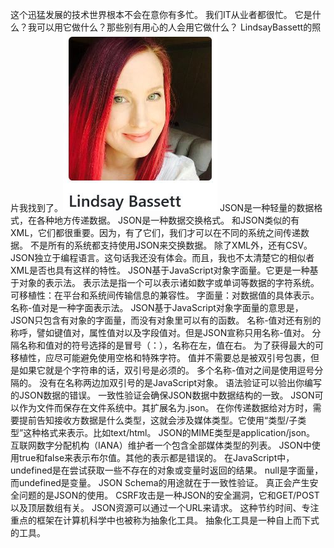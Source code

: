 这个迅猛发展的技术世界根本不会在意你有多忙。
我们IT从业者都很忙。
它是什么？我可以用它做什么？那些别有用心的人会用它做什么？
LindsayBassett的照片我找到了。![](LindsayBassett.jpg)
JSON是一种轻量的数据格式，在各种地方传递数据。
JSON是一种数据交换格式。
和JSON类似的有XML，它们都很重要。因为，有了它们，我们才可以在不同的系统之间传递数据。
不是所有的系统都支持使用JSON来交换数据。
除了XML外，还有CSV。
JSON独立于编程语言。这句话我还没有体会。而且，我也不太清楚它的相似者XML是否也具有这样的特性。
JSON基于JavaScript对象字面量。它更是一种基于对象的表示法。
表示法是指一个可以表示诸如数字或单词等数据的字符系统。
可移植性：在平台和系统间传输信息的兼容性。
字面量：对数据值的具体表示。
名称-值对是一种字面表示法。
JSON基于JavaScript对象字面量的意思是，JSON只包含有对象的字面量，而没有对象里可以有的函数。
名称-值对还有别的称呼，譬如键值对，属性值对以及字段值对。但是JSON宣称只用名称-值对。
分隔名称和值对的符号选择的是冒号（：），名称在左，值在右。
为了获得最大的可移植性，应尽可能避免使用空格和特殊字符。
值并不需要总是被双引号包裹，但是如果它就是个字符串的话，双引号是必须的。
多个名称-值对之间是使用逗号分隔的。
没有在名称两边加双引号的是JavaScript对象。
语法验证可以验出你编写的JSON数据的错误。
一致性验证会确保JSON数据中数据结构的一致。
JSON可以作为文件而保存在文件系统中。其扩展名为.json。
在你传递数据给对方时，需要提前告知接收方数据是什么类型，这就会涉及媒体类型。它使用“类型/子类型”这种格式来表示。比如text/html。
JSON的MIME类型是application/json。
互联网数字分配机构（IANA）维护者一个包含全部媒体类型的列表。
JSON中使用true和false来表示布尔值。其他的表示都是错误的。
在JavaScript中，undefined是在尝试获取一些不存在的对象或变量时返回的结果。
null是字面量，而undefined是变量。
JSON Schema的用途就在于一致性验证。
真正会产生安全问题的是JSON的使用。
CSRF攻击是一种JSON的安全漏洞，它和GET/POST以及顶层数组有关。
JSON资源可以通过一个URL来请求。
这种节约时间、专注重点的框架在计算机科学中也被称为抽象化工具。
抽象化工具是一种自上而下式的工具。
